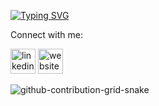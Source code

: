 <a href="https://git.io/typing-svg"><img src="https://readme-typing-svg.demolab.com?font=Fira+Code&weight=800&size=30&duration=3000&pause=503&center=true&vCenter=true&width=1000&lines=Hello;My+name+is+Christopher+Shea.;I+am+a+Software+Developer.;My+interests+include+%5BPython%2C+JavaScript%2C+C%2B%2B%2C+C%5D" alt="Typing SVG" /></a>

Connect with me:

[<img src='https://cdn.jsdelivr.net/npm/simple-icons@3.0.1/icons/linkedin.svg' alt='linkedin' height='40'>](https://www.linkedin.com/in/christopher-m-shea/)
[<img src='https://cdn.jsdelivr.net/npm/simple-icons@3.0.1/icons/icloud.svg' alt='website' height='40'>](https://christophermshea.com)  

![github-contribution-grid-snake](https://user-images.githubusercontent.com/90142173/154796318-e529fdc7-2132-4ce7-8417-06b71cf02506.svg)
